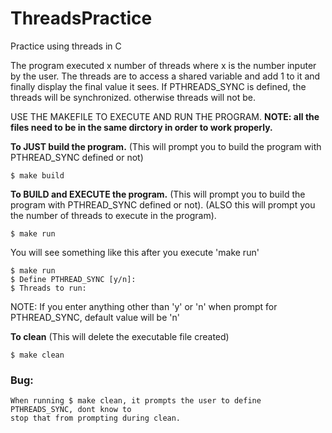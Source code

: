 # ThreadsPractice
Practice using threads in C

The program executed x number of threads where x is the number inputer by the user.
The threads are to access a shared variable and add 1 to it and finally display the final value it sees.
If PTHREADS_SYNC is defined, the threads will be synchronized. otherwise threads will not be.

USE THE MAKEFILE TO EXECUTE AND RUN THE PROGRAM.
**NOTE: all the files need to be in the same dirctory in order to work properly.**

**To JUST build the program.**
(This will prompt you to build the program with PTHREAD_SYNC defined or not)
```
$ make build
```
**To BUILD and EXECUTE the program.**
(This will prompt you to build the program with PTHREAD_SYNC defined or not).
(ALSO this will prompt you the number of threads to execute in the program).
```
$ make run
```
You will see something like this after you execute 'make run'
```
$ make run
$ Define PTHREAD_SYNC [y/n]:
$ Threads to run: 
```
NOTE: If you enter anything other than 'y' or 'n' when prompt for PTHREAD_SYNC, default value will be 'n'

**To clean** (This will delete the executable file created)
```
$ make clean
```

### Bug:
```
When running $ make clean, it prompts the user to define PTHREADS_SYNC, dont know to
stop that from prompting during clean.
```
